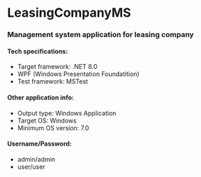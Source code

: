 # LeasingCompanyMS 

### Management system application for leasing company

#### Tech specifications:
* Target framework: .NET 8.0
* WPF (Windows Presentation Foundatition)
* Test framework: MSTest

#### Other application info:
* Output type: Windows Application
* Target OS: Windows
* Minimum OS version: 7.0

#### Username/Password:
* admin/admin
* user/user
